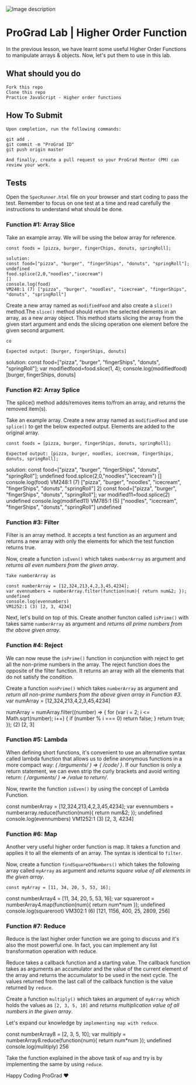 ![Image description](https://i1.faceprep.in/ProGrad/face-logo-resized.png)

# ProGrad Lab | Higher Order Function

In the previous lesson, we have learnt some useful Higher Order Functions to manipulate arrays & objects. Now, let's put them to use in this lab.

## What should you do
```
Fork this repo
Clone this repo
Practice JavaScript - Higher order functions
```

## How To Submit
```
Upon completion, run the following commands:

git add .
git commit -m "ProGrad ID"
git push origin master

And finally, create a pull request so your ProGrad Mentor (PM) can review your work.
```

## Tests

Open the `SpecRunner.html` file on your browser and start coding to pass the test. Remember to focus on one test at a time and read carefully the instructions to understand what should be done.

### Function #1: Array Slice

Take an example array. We will be using the below array for reference.
```
const foods = [pizza, burger, fingerChips, donuts, springRoll];

solution:
const food=["pizza", "burger", "fingerShips", "donuts", "springRoll"];
undefined
food.splice(2,0,"noodles","icecream")
[]
console.log(food)
VM248:1 (7) ["pizza", "burger", "noodles", "icecream", "fingerShips", "donuts", "springRoll"]

```
Create a new array named as `modifiedFood` and also create a `slice()` method.The `slice()` method should return the selected elements in an array, as a new array object. This method starts slicing the array from the given start argument and ends the slicing operation one element before the given second argument.

```
co

Expected output: [burger, fingerShips, donuts]
```
solution:
const food=["pizza", "burger", "fingerShips", "donuts", "springRoll"];
var modifiedfood=food.slice(1, 4);
console.log(modifiedfood)
[burger, fingerShips, donuts]

### Function #2: Array Splice

The splice() method adds/removes items to/from an array, and returns the removed item(s).

Take an example array. Create a new array named as `modifiedFood` and use `splice()` to get the below expected output. Elements are added to the original array.

```
const foods = [pizza, burger, fingerShips, donuts, springRoll];

Expected output: [pizza, burger, noodles, icecream, fingerShips, donuts, springRoll];
```
solution:
const food=["pizza", "burger", "fingerShips", "donuts", "springRoll"];
undefined
food.splice(2,0,"noodles","icecream")
[]
console.log(food)
VM248:1 (7) ["pizza", "burger", "noodles", "icecream", "fingerShips", "donuts", "springRoll"]
 2)
const food=["pizza", "burger", "fingerShips", "donuts", "springRoll"];
var modified11=food.splice(2)
undefined
console.log(modified11)
VM785:1 (5) ["noodles", "icecream", "fingerShips", "donuts", "springRoll"]
undefined

### Function #3: Filter

Filter is an array method. It accepts a test function as an argument and returns a new array with only the elements for which the test function returns true.

Now, create a function `isEven()` which takes `numberArray` as argument and _returns all even numbers from the given array_.

```
Take numberArray as

const numberArray = [12,324,213,4,2,3,45,4234];
var evennumbers = numberArray.filter(function(num){ return num&2; });
undefined
console.log(evennumbers)
VM1252:1 (3) [2, 3, 4234]

```

Next, let's build on top of this. Create another functon called `isPrime()` with takes same `numberArray` as argument and _returns all prime numbers from the above given array_.


### Function #4: Reject

We can now reuse the `isPrime()` function in conjunction with reject to get all the non-prime numbers in the array. The reject function does the opposite of the filter function. It returns an array with all the elements that do not satisfy the condition.

Create a function `nonPrime()` which takes `numberArray` as argument and _return all non-prime numbers from the above given array in Function #3_.
var numArray = [12,324,213,4,2,3,45,4234]

numArray = numArray.filter((number) => {
  for (var i = 2; i <= Math.sqrt(number); i++) {
    if (number % i === 0) return false;
  }
  return true;
});
(2) [2, 3]

### Function #5: Lambda

When defining short functions, it's convenient to use an alternative syntax called lambda function that allows us to define anonymous functions in a more compact way: _( /*arguments*/ ) => { /*code*/ }_. If our function is only a return statement, we can even strip the curly brackets and avoid writing return: _( /*arguments*/ ) => /*value to return*/_.

Now, rewrite the function `isEven()` by using the concept of Lambda Function.

const numberArray = [12,324,213,4,2,3,45,4234];
var evennumbers = numberarray.reduce(function(num){ return num&2; });
undefined
console.log(evennumbers)
VM1252:1 (3) [2, 3, 4234]
### Function #6: Map

Another very useful higher order function is map. It takes a function and applies it to all the elements of an array.
The syntax is identical to `filter`.

Now, create a function `findSquareOfNumbers()` which takes the following array called `myArray` as argument and _returns square value of all elements in the given array_.

```
const myArray = [11, 34, 20, 5, 53, 16];
```
const numberArray4 = [11, 34, 20, 5, 53, 16];
var squareroot = numberArray4.map(function(num){ return num*num });
undefined
console.log(squareroot)
VM302:1 (6) [121, 1156, 400, 25, 2809, 256]
### Function #7: Reduce

Reduce is the last higher order function we are going to discuss and it's also the most powerful one. In fact, you can implement any list transformation operation with reduce.

Reduce takes a callback function and a starting value. The callback function takes as arguments an accumulator and the value of the current element of the array and returns the accumulator to be used in the next cycle. The values returned from the last call of the callback function is the value returned by `reduce`.

Create a function `multiply()` which takes an argument of `myArray` which holds the values as `[2, 3, 5, 10]` and _returns multiplication value of all numbers in the given array_.

Let's expand our knowledge by `implementing map with reduce`.

const numberArray8 = [2, 3, 5, 10];
var mulitiply = numberArray8.reduce(function(num){ return num*num });
undefined
console.log(mulitiply)
256

Take the function explained in the above task of `map` and try is by implementing the same by using `reduce`.

Happy Coding ProGrad ❤️
